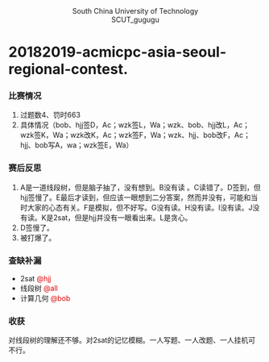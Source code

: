 <center> South China University of Technology </center> 
<center> SCUT_gugugu </center>

# 20182019-acmicpc-asia-seoul-regional-contest. 

### 比赛情况

1. 过题数4、罚时663
2. 具体情况（bob、hjj签D，Ac；wzk签L，Wa；wzk、bob、hjj改L，Ac；wzk签K，Wa；wzk改K，Ac；wzk签F，Wa；wzk、hjj、bob改F，Ac；hjj、bob写A，wa；wzk签E，Wa）

### 赛后反思

1. A是一道线段树，但是脑子抽了，没有想到。B没有读 。C读错了。D签到，但hjj签慢了。E最后才读到，但应该一眼想到二分答案，然而并没有，可能和当时大家的心态有关。F是模拟，但不好写。G没有读。H没有读。I没有读。J没有读。K是2sat，但是hjj并没有一眼看出来。L是贪心。
2. D签慢了。
3. 被打爆了。

### 查缺补漏

- 2sat <font color="#dd0000">@hjj</font>
- 线段树 <font color="#dd0000">@all </font>
- 计算几何 <font color="#dd0000">@bob</font>

### 收获

对线段树的理解还不够。对2sat的记忆模糊。一人写题、一人改题、一人挂机可不行。